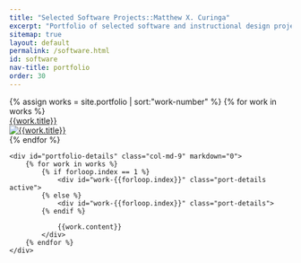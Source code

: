```yaml
---
title: "Selected Software Projects::Matthew X. Curinga"
excerpt: "Portfolio of selected software and instructional design projects."
sitemap: true
layout: default
permalink: /software.html
id: software
nav-title: portfolio
order: 30
---
```


<div class="row" markdown="0">
	<!-- <div class="col-md-3 d-md-block d-sm-none"> -->
	<div class="col-md-3">
		<div class="container-fluid">
			<div class="row bg-dark no-gutters">
				{% assign works = site.portfolio | sort:"work-number" %}
				{% for work in works %}
					<div id="thumb-{{forloop.index}}" class="col-md-6 port-thumb">
						<a href="#{{work.title}}" onclick="activate({{forloop.index}})">
							<div class="port-title text-center">{{work.title}}</div>
              <img src="{{work.img}}" alt="{{work.title}}" class="img-fluid">
						</a>
					</div>
				{% endfor %}
			</div> <!-- end thumb row -->
		</div> <!-- end thumb container -->
	</div> <!-- end col 1 -->

	<div id="portfolio-details" class="col-md-9" markdown="0">
		{% for work in works %}
			{% if forloop.index == 1 %}
				<div id="work-{{forloop.index}}" class="port-details active">
			{% else %}
				<div id="work-{{forloop.index}}" class="port-details">
			{% endif %}

				{{work.content}}
			</div>
		{% endfor %}
	</div>
</div>

<script>
function activate(index) 
{
	$(".port-details").removeClass("active");
	$("#work-" + index).addClass("active");
	$(".port-thumb").removeClass("active");
	$("#thumb-" + index).addClass("active");
}
</script>
